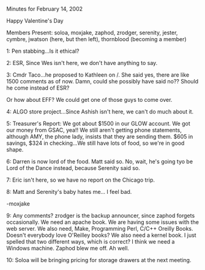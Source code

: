 Minutes for February 14, 2002 </p><p>
Happy Valentine's Day </p><p>
Members Present:  soloa, moxjake, zaphod, zrodger, serenity, jester, cymbre, jwatson (here, but then left), thornblood (becoming a member) </p><p>
1:  Pen stabbing...Is it ethical? </p><p>
2:  ESR, Since Wes isn't here, we don't have anything to say. </p><p>
3:  Cmdr Taco...he proposed to Kathleen on /.  She said yes, there are like 1500 comments as of now.  Damn, could she possibly have said no??  Should he come instead of ESR? </p><p>
Or how about EFF?  We could get one of those guys to come over. </p><p>
4:  ALGO store project...Since Ashish isn't here, we can't do much about it.   </p><p>
5:  Treasurer's Report:  We got about $1500 in our GLOW account.  We got our money from GSAC, yea!!  We still aren't getting phone statements, although AMY, the phone lady, insists that they are sending them.  $605 in savings, $324 in checking...We still have lots of food, so we're in good shape.   </p><p>
6:  Darren is now lord of the food.  Matt said so.  No, wait, he's going tyo be Lord of the Dance instead, because Serenity said so. </p><p>
7:  Eric isn't here, so we have no report on the Chicago trip.   </p><p>
8:  Matt and Serenity's baby hates me... I feel bad. </p><p>
		-moxjake</p><p>
9:  Any comments?  zrodger is the backup announcer, since zaphod forgets occasionally.  We need an apache book.  We are having some issues with the web server.  We also need, Make, Programming Perl, C/C++ Oreilly Books.  Doesn't everybody love O'Reilley books?  We also need a kernel book.  I just spelled that two different ways, which is correct?  I think we need a Windows machine.  Zaphod blew me off.  Ah well. </p><p>
10:  Soloa will be bringing pricing for storage drawers at the next meeting. </p><p>
</p><p>
</p>
